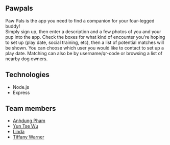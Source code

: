 ## Pawpals
Paw Pals is the app you need to find a companion for your four-legged buddy!  
Simply sign up, then enter a description and a few photos of you and your pup into the app. 
Check the boxes for what kind of encounter you're hoping to set up (play date, social training, etc), 
then a list of potential matches will be shown. You can choose which user you would like to contact to set 
up a play date. Matching can also be by username/qr-code or browsing a list of nearby dog owners. 

## Technologies 
* Node.js
* Express

## Team members
* [Anhdung Pham]()
* [Yun Tse Wu](https://github.com/yuntsewu)
* [Linda](https://github.com/Mee0wth)
* [Tiffany Warner](https://github.com/Tiffany-Warner)
